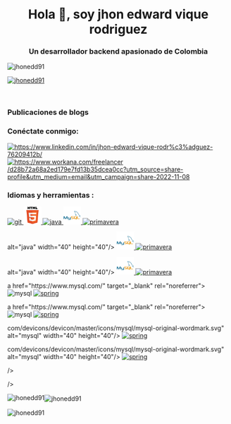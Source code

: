 <h1 align="center">Hola 👋, soy jhon edward vique rodriguez</h1>
<h3 align="center">Un desarrollador backend apasionado de Colombia</h3>

<p align="left"> <img src="https://komarev.com/ghpvc/?username=jhonedd91&label=Profile%20views&color=0e75b6&style=flat" alt="jhonedd91" /> </p>

<p align="left"> <a href=" https://github.com/ryo-ma/github-profile-trofeo"><img src="https://github-perfil-trofeo.vercel.app/?username=jhonedd91" alt="jhonedd91" /> </a> </p>

<p align="left"> <a href="https://twitter.com/" target="blank"><img src="https://img.shields.io /twitter/seguir/?logo=twitter&style=for-the-badge" alt="" /></a> </p>

### Publicaciones de blogs
<!-- BLOG-POST-LIST:START -->
<!-- BLOG-POST-LIST :FIN -->

<h3 align="left">Conéctate conmigo:</h3>
<p align="left">
<a href="https://linkedin.com/in/https://www.linkedin.com/in/jhon-edward-vique-rodr%c3%adguez-76209412b/" target="en blanco"><img align="center" src="https://raw.githubusercontent.com/rahuldkjain/github-profile-readme-generator/master/src/images/icons/Social/linked-in- alt.svg" alt="https://www.linkedin.com/in/jhon-edward-vique-rodr%c3%adguez-76209412b/" height="30" width="40" /></a>
<a href="/https://www.workana.com/freelancer/d28b72a68a2ed179e7fd13b35dcea0cc?utm_source=share-profile&utm_medium=email&utm_campaign=share-2022-11-08" target="blank"><img align="center" src ="https://raw.githubusercontent.com/rahuldkjain/github-profile-readme-generator/master/src/images/icons/Social/rss.svg" alt="https://www.workana.com/freelancer /d28b72a68a2ed179e7fd13b35dcea0cc?utm_source=share-profile&utm_medium=email&utm_campaign=share-2022-11-08" height="30" width="40" /></a>
</p>

<h3 align="left">Idiomas y herramientas :</h3>
<p align="left"> <a href="https://git-scm.com/" target="_blank" rel="noreferrer"> <img src="https://www.vectorlogo.zone/ logos/git-scm/git-scm-icon.svg" alt="git" width="40" height="40"/> </a> <a href="https://www.w3.org/ html/" target="_blank" rel="noreferrer"> <img src="https://raw.githubusercontent.com/devicons/devicon/master/icons/html5/html5-original-wordmark.svg" alt=" html5" width="40" height="40"/> </a> <a href="https://www.java.com" target="_blank" rel="noreferrer"> <img src="https ://raw.githubusercontent.com/devicons/devicon/master/icons/java/java-original.svg" alt="java" width="40" height="40"/> </a> <a href="https://www. mysql.com/" target="_blank" rel="noreferrer"> <img src="https://raw.githubusercontent.com/devicons/devicon/master/icons/mysql/mysql-original-wordmark.svg" alt ="mysql" width="40" height="40"/> </a> <a href="https://spring.io/" target="_blank" rel="noreferrer"> <img src=" https://www.vectorlogo.zone/logos/springio/springio-icon.svg" alt="primavera" ancho="40" altura="40"/> </a> </p>alt="java" width="40" height="40"/> </a> <a href="https://www.mysql.com/" target="_blank" rel="noreferrer"> <img src="https://raw.githubusercontent.com/devicons/devicon/master/icons/mysql/mysql-original-wordmark.svg" alt="mysql" width="40" height="40"/> </ a> <a href="https://spring.io/" target="_blank" rel="noreferrer"> <img src="https://www.vectorlogo.zone/logos/springio/springio-icon. svg" alt="primavera" ancho="40" altura="40"/> </a> </p>alt="java" width="40" height="40"/> </a> <a href="https://www.mysql.com/" target="_blank" rel="noreferrer"> <img src="https://raw.githubusercontent.com/devicons/devicon/master/icons/mysql/mysql-original-wordmark.svg" alt="mysql" width="40" height="40"/> </ a> <a href="https://spring.io/" target="_blank" rel="noreferrer"> <img src="https://www.vectorlogo.zone/logos/springio/springio-icon. svg" alt="primavera" ancho="40" altura="40"/> </a> </p>a href="https://www.mysql.com/" target="_blank" rel="noreferrer"> <img src="https://raw.githubusercontent.com/devicons/devicon/master/icons/mysql /mysql-original-wordmark.svg" alt="mysql" width="40" height="40"/> </a> <a href="https://spring.io/" target="_blank" rel ="noreferrer"> <img src="https://www.vectorlogo.zone/logos/springio/springio-icon.svg" alt="spring" width="40" height="40"/> </a > </p>a href="https://www.mysql.com/" target="_blank" rel="noreferrer"> <img src="https://raw.githubusercontent.com/devicons/devicon/master/icons/mysql /mysql-original-wordmark.svg" alt="mysql" width="40" height="40"/> </a> <a href="https://spring.io/" target="_blank" rel ="noreferrer"> <img src="https://www.vectorlogo.zone/logos/springio/springio-icon.svg" alt="spring" width="40" height="40"/> </a > </p>com/devicons/devicon/master/icons/mysql/mysql-original-wordmark.svg" alt="mysql" width="40" height="40"/> </a> <a href="https:// spring.io/" target="_blank" rel="noreferrer"> <img src="https://www.vectorlogo.zone/logos/springio/springio-icon.svg" alt="spring" width="40 " altura="40"/> </a> </p>com/devicons/devicon/master/icons/mysql/mysql-original-wordmark.svg" alt="mysql" width="40" height="40"/> </a> <a href="https:// spring.io/" target="_blank" rel="noreferrer"> <img src="https://www.vectorlogo.zone/logos/springio/springio-icon.svg" alt="spring" width="40 " altura="40"/> </a> </p>/> </a> </p>/> </a> </p>

<p><img align="left" src="https://github-readme-stats.vercel.app/api/top-langs?username=jhonedd91&show_icons=true&locale=en&layout=compact" alt="jhonedd91" /> </p>

<p> <img align="center" src="https://github-readme-stats.vercel.app/api?username=jhonedd91&show_icons=true&locale=en" alt="jhonedd91" /> </p>

<p><img align="center" src="https://github-readme-streak-stats.herokuapp.com/?user=jhonedd91&" alt="jhonedd91" /></p>
